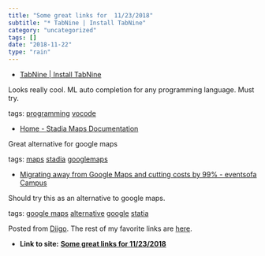 ```yaml
---
title: "Some great links for  11/23/2018"
subtitle: "* TabNine | Install TabNine"
category: "uncategorized"
tags: []
date: "2018-11-22"
type: "rain"
---
```

* [TabNine | Install TabNine](<https://tabnine.com/install>)

Looks really cool. ML auto completion for any programming language. Must try.

tags: [programming](<https://www.diigo.com/user/pitosalas/programming>)
[vocode](<https://www.diigo.com/user/pitosalas/vocode>)

  * [Home - Stadia Maps Documentation](<https://docs.stadiamaps.com>)

Great alternative for google maps

tags: [maps](<https://www.diigo.com/user/pitosalas/maps>)
[stadia](<https://www.diigo.com/user/pitosalas/stadia>)
[googlemaps](<https://www.diigo.com/user/pitosalas/googlemaps>)

  * [Migrating away from Google Maps and cutting costs by 99% - eventsofa Campus](<https://www.eventsofa.de/campus/migrating-away-from-google-maps-and-cutting-costs-by-99/>)

Should try this as an alternative to google maps.

tags: [google maps](<https://www.diigo.com/user/pitosalas/google maps>)
[alternative](<https://www.diigo.com/user/pitosalas/alternative>)
[google](<https://www.diigo.com/user/pitosalas/google>)
[statia](<https://www.diigo.com/user/pitosalas/statia>)

Posted from [Diigo](<https://www.diigo.com>). The rest of my favorite links
are [here](<https://www.diigo.com/user/pitosalas>).


* **Link to site:** **[Some great links for  11/23/2018](None)**